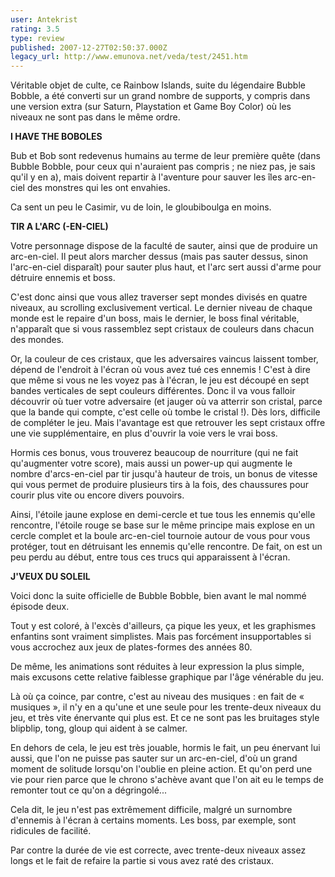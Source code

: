 ```yaml
---
user: Antekrist
rating: 3.5
type: review
published: 2007-12-27T02:50:37.000Z
legacy_url: http://www.emunova.net/veda/test/2451.htm
---
```

Véritable objet de culte, ce Rainbow Islands, suite du légendaire Bubble Bobble, a été converti sur un grand nombre de supports, y compris dans une version extra (sur Saturn, Playstation et Game Boy Color) où les niveaux ne sont pas dans le même ordre.  

  

**I HAVE THE BOBOLES**  

Bub et Bob sont redevenus humains au terme de leur première quête (dans Bubble Bobble, pour ceux qui n'auraient pas compris ; ne niez pas, je sais qu'il y en a), mais doivent repartir à l'aventure pour sauver les îles arc-en-ciel des monstres qui les ont envahies.  

Ca sent un peu le Casimir, vu de loin, le gloubiboulga en moins.  

  

**TIR A L'ARC (-EN-CIEL)**  

Votre personnage dispose de la faculté de sauter, ainsi que de produire un arc-en-ciel. Il peut alors marcher dessus (mais pas sauter dessus, sinon l'arc-en-ciel disparaît) pour sauter plus haut, et l'arc sert aussi d'arme pour détruire ennemis et boss.  

C'est donc ainsi que vous allez traverser sept mondes divisés en quatre niveaux, au scrolling exclusivement vertical. Le dernier niveau de chaque monde est le repaire d'un boss, mais le dernier, le boss final véritable, n'apparaît que si vous rassemblez sept cristaux de couleurs dans chacun des mondes.  

Or, la couleur de ces cristaux, que les adversaires vaincus laissent tomber, dépend de l'endroit à l'écran où vous avez tué ces ennemis ! C'est à dire que même si vous ne les voyez pas à l'écran, le jeu est découpé en sept bandes verticales de sept couleurs différentes. Donc il va vous falloir découvrir où tuer votre adversaire (et jauger où va atterrir son cristal, parce que la bande qui compte, c'est celle où tombe le cristal !). Dès lors, difficile de compléter le jeu. Mais l'avantage est que retrouver les sept cristaux offre une vie supplémentaire, en plus d'ouvrir la voie vers le vrai boss.  

Hormis ces bonus, vous trouverez beaucoup de nourriture (qui ne fait qu'augmenter votre score), mais aussi un power-up qui augmente le nombre d'arcs-en-ciel par tir jusqu'à hauteur de trois, un bonus de vitesse qui vous permet de produire plusieurs tirs à la fois, des chaussures pour courir plus vite ou encore divers pouvoirs.  

Ainsi, l'étoile jaune explose en demi-cercle et tue tous les ennemis qu'elle rencontre, l'étoile rouge se base sur le même principe mais explose en un cercle complet et la boule arc-en-ciel tournoie autour de vous pour vous protéger, tout en détruisant les ennemis qu'elle rencontre. De fait, on est un peu perdu au début, entre tous ces trucs qui apparaissent à l'écran.  

  

**J'VEUX DU SOLEIL**  

Voici donc la suite officielle de Bubble Bobble, bien avant le mal nommé épisode deux.  

Tout y est coloré, à l'excès d'ailleurs, ça pique les yeux, et les graphismes enfantins sont vraiment simplistes. Mais pas forcément insupportables si vous accrochez aux jeux de plates-formes des années 80\.  

De même, les animations sont réduites à leur expression la plus simple, mais excusons cette relative faiblesse graphique par l'âge vénérable du jeu.  

Là où ça coince, par contre, c'est au niveau des musiques : en fait de « musiques », il n'y en a qu'une et une seule pour les trente-deux niveaux du jeu, et très vite énervante qui plus est. Et ce ne sont pas les bruitages style blipblip, tong, gloup qui aident à se calmer.  

En dehors de cela, le jeu est très jouable, hormis le fait, un peu énervant lui aussi, que l'on ne puisse pas sauter sur un arc-en-ciel, d'où un grand moment de solitude lorsqu'on l'oublie en pleine action. Et qu'on perd une vie pour rien parce que le chrono s'achève avant que l'on ait eu le temps de remonter tout ce qu'on a dégringolé...  

Cela dit, le jeu n'est pas extrêmement difficile, malgré un surnombre d'ennemis à l'écran à certains moments. Les boss, par exemple, sont ridicules de facilité.  

Par contre la durée de vie est correcte, avec trente-deux niveaux assez longs et le fait de refaire la partie si vous avez raté des cristaux.